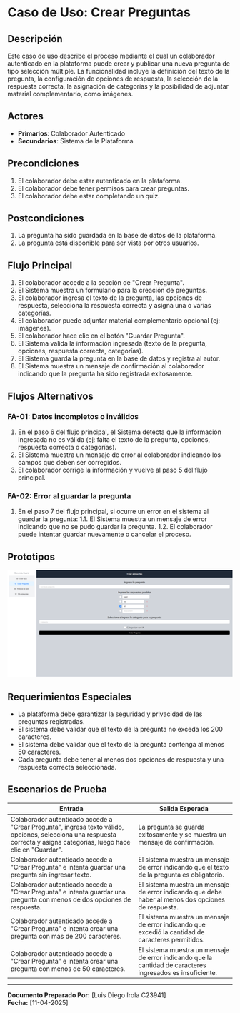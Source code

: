 # Caso de Uso: Crear Preguntas

## Descripción
Este caso de uso describe el proceso mediante el cual un colaborador autenticado en la plataforma puede crear y publicar una nueva pregunta de tipo selección múltiple. La funcionalidad incluye la definición del texto de la pregunta, la configuración de opciones de respuesta, la selección de la respuesta correcta, la asignación de categorías y la posibilidad de adjuntar material complementario, como imágenes.

## Actores
- **Primarios**: Colaborador Autenticado
- **Secundarios**: Sistema de la Plataforma

## Precondiciones
1. El colaborador debe estar autenticado en la plataforma.
2. El colaborador debe tener permisos para crear preguntas.
3. El colaborador debe estar completando un quiz.

## Postcondiciones
1. La pregunta ha sido guardada en la base de datos de la plataforma.
2. La pregunta está disponible para ser vista por otros usuarios.

## Flujo Principal
1. El colaborador accede a la sección de "Crear Pregunta".
2. El Sistema muestra un formulario para la creación de preguntas.
3. El colaborador ingresa el texto de la pregunta, las opciones de respuesta, selecciona la respuesta correcta y asigna una o varias categorías.
4. El colaborador puede adjuntar material complementario opcional (ej: imágenes).
5. El colaborador hace clic en el botón "Guardar Pregunta".
6. El Sistema valida la información ingresada (texto de la pregunta, opciones, respuesta correcta, categorías).
7. El Sistema guarda la pregunta en la base de datos y registra al autor.
8. El Sistema muestra un mensaje de confirmación al colaborador indicando que la pregunta ha sido registrada exitosamente.

## Flujos Alternativos
### FA-01: Datos incompletos o inválidos
1. En el paso 6 del flujo principal, el Sistema detecta que la información ingresada no es válida (ej: falta el texto de la pregunta, opciones, respuesta correcta o categorías).
2. El Sistema muestra un mensaje de error al colaborador indicando los campos que deben ser corregidos.
3. El colaborador corrige la información y vuelve al paso 5 del flujo principal.

### FA-02: Error al guardar la pregunta
1. En el paso 7 del flujo principal, si ocurre un error en el sistema al guardar la pregunta:
    1.1. El Sistema muestra un mensaje de error indicando que no se pudo guardar la pregunta.
    1.2. El colaborador puede intentar guardar nuevamente o cancelar el proceso.

## Prototipos
![Prototipo 1 Crear preguntas para colaborador](imagenes/CU01-Prototipo1.png)

## Requerimientos Especiales
- La plataforma debe garantizar la seguridad y privacidad de las preguntas registradas.
- El sistema debe validar que el texto de la pregunta no exceda los 200 caracteres.
- El sistema debe validar que el texto de la pregunta contenga al menos 50 caracteres.
- Cada pregunta debe tener al menos dos opciones de respuesta y una respuesta correcta seleccionada.

## Escenarios de Prueba
| Entrada | Salida Esperada |
|---------|-----------------|
| Colaborador autenticado accede a "Crear Pregunta", ingresa texto válido, opciones, selecciona una respuesta correcta y asigna categorías, luego hace clic en "Guardar". | La pregunta se guarda exitosamente y se muestra un mensaje de confirmación. |
| Colaborador autenticado accede a "Crear Pregunta" e intenta guardar una pregunta sin ingresar texto. | El sistema muestra un mensaje de error indicando que el texto de la pregunta es obligatorio. |
| Colaborador autenticado accede a "Crear Pregunta" e intenta guardar una pregunta con menos de dos opciones de respuesta. | El sistema muestra un mensaje de error indicando que debe haber al menos dos opciones de respuesta. |
| Colaborador autenticado accede a "Crear Pregunta" e intenta crear una pregunta con más de 200 caracteres. | El sistema muestra un mensaje de error indicando que excedió la cantidad de caracteres permitidos. |
| Colaborador autenticado accede a "Crear Pregunta" e intenta crear una pregunta con menos de 50 caracteres. | El sistema muestra un mensaje de error indicando que la cantidad de caracteres ingresados es insuficiente. |
---

**Documento Preparado Por:** [Luis Diego Irola C23941]  
**Fecha:** [11-04-2025]

